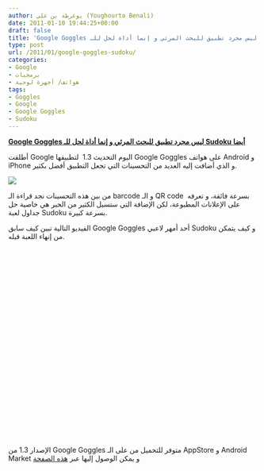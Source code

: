 ```yaml
---
author: يوغرطة بن علي (Youghourta Benali)
date: 2011-01-10 19:44:25+00:00
draft: false
title: 'Google Goggles ليس مجرد تطبيق للبحث المرئي و إنما أداة لحل للـ Sudoku أيضا '
type: post
url: /2011/01/google-goggles-sudoku/
categories:
- Google
- برمجيات
- هواتف/ أجهزة لوحية
tags:
- Goggles
- Google
- Google Goggles
- Sudoku
---
```


**[Google Goggles ليس مجرد تطبيق للبحث المرئي و إنما أداة لحل للـ Sudoku أيضا](http://www.it-scoop.com/2011/01/google-goggles-sudoku/)**


أطلقت Google اليوم التحديث 1.3  لتطبيقها Google Goggles على هواتف Android و iPhone و الذي أضافت إليه العديد من التحسينات التي تجعل التطبيق أفضل بكثير.

[![](http://www.it-scoop.com/wp-content/uploads/2011/01/sudoku-goggles.png)
](http://www.it-scoop.com/2011/01/google-goggles-sudoku/)

من بين هذه التحسينات نجد قراءة الـ barcode و الـ QR code  بسرعة فائقة، و تعرفه على الإعلانات المطبوعة، لكن الإضافة التي ستسيل الكثير من الحبر هي خاصية حل جداول لعبة Sudoku بسرعة كبيرة.

الفيديو التالية تبين كيف سابق Google Goggles أحد أمهر لاعبي Sudoku و كيف يتمكن من إنهاء اللعبة قبله.


<!-- more -->





<object classid="clsid:d27cdb6e-ae6d-11cf-96b8-444553540000" width="640" codebase="http://download.macromedia.com/pub/shockwave/cabs/flash/swflash.cab#version=6,0,40,0" height="385"><embed width="640" allowfullscreen="true" src="http://www.youtube.com/v/rdftOloAH9Q?fs=1&hl=fr_FR&color1=0x5d1719&color2=0xcd311b" type="application/x-shockwave-flash" height="385"></embed></object>

الإصدار 1.3 من Google Goggles متوفر للتحميل من على الـ AppStore و Android Market و يمكن الوصول إليها عبر [هذه الصفحة](http://www.google.com/mobile/goggles/)
